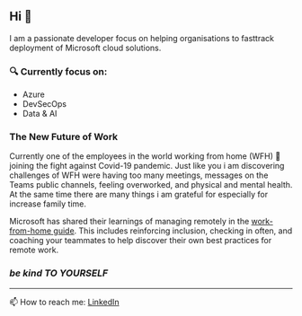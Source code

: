 ## Hi 👋

I am a passionate developer focus on helping organisations to fasttrack deployment of Microsoft cloud solutions.  

### :mag: Currently focus on:
  - Azure
  - DevSecOps
  - Data & AI

### The New Future of Work
Currently one of the employees in the world working from home (WFH) :house_with_garden: joining the fight against Covid-19 pandemic. Just like you i am discovering challenges of WFH were having too many meetings, messages on the Teams public channels, feeling overworked, and physical and mental health. At the same time there are many things i am grateful for especially for increase family time.

Microsoft has shared their learnings of managing remotely in the [work-from-home guide](https://www.microsoft.com/en-us/microsoft-365/blog/wp-content/uploads/sites/2/2020/04/Work-from-home-guide.pptx). This includes reinforcing inclusion, checking in often, and coaching your teammates to help discover their own best practices for remote work. 

### *be kind TO YOURSELF*

---

📫 How to reach me: [LinkedIn](https://www.linkedin.com/in/pererasean/)

<!--
**seanperera/seanperera** is a ✨ _special_ ✨ repository because its `README.md` (this file) appears on your GitHub profile.

Here are some ideas to get you started:

- 🔭 I’m currently working on ...
- 🌱 I’m currently learning ...
- 👯 I’m looking to collaborate on ...
- 🤔 I’m looking for help with ...
- 💬 Ask me about ...
- 📫 How to reach me: ...
- 😄 Pronouns: ...
- ⚡ Fun fact: ...
-->
